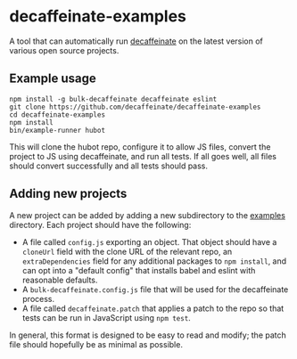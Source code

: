 # decaffeinate-examples

A tool that can automatically run [decaffeinate] on the latest version of
various open source projects.

[decaffeinate]: https://github.com/decaffeinate/decaffeinate

## Example usage

```
npm install -g bulk-decaffeinate decaffeinate eslint
git clone https://github.com/decaffeinate/decaffeinate-examples
cd decaffeinate-examples
npm install
bin/example-runner hubot
```

This will clone the hubot repo, configure it to allow JS files, convert the
project to JS using decaffeinate, and run all tests. If all goes well, all files
should convert successfully and all tests should pass.

## Adding new projects

A new project can be added by adding a new subdirectory to the
[examples](./examples) directory. Each project should have the following:
* A file called `config.js` exporting an object. That object should have a
  `cloneUrl` field with the clone URL of the relevant repo, an
  `extraDependencies` field for any additional packages to `npm install`, and
  can opt into a "default config" that installs babel and eslint with
  reasonable defaults.
* A `bulk-decaffeinate.config.js` file that will be used for the decaffeinate
  process.
* A file called `decaffeinate.patch` that applies a patch to the repo so that
  tests can be run in JavaScript using `npm test`.

In general, this format is designed to be easy to read and modify; the patch
file should hopefully be as minimal as possible.
